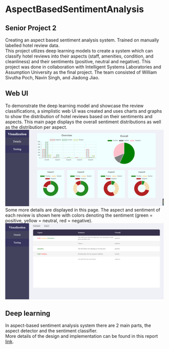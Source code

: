 # AspectBasedSentimentAnalysis
## Senior Project 2 <br>
Creating an aspect based sentiment analysis system. Trained on manually labelled hotel review data. 
<br>
This project utlizes deep learning models to create a system which can classify hotel reviews into their aspects (staff, amenities, condition, and cleanliness) and their sentiments (positive, neutral and negative). This project was done in collaboration with Intelligent Systems Laboratories and Assumption University as the final project. The team consisted of William Sivutha Poch, Navin Singh, and Jiadong Jiao.
<br>
## Web UI <br>
To demonstrate the deep learning model and showcase the review classifications, a simplistic web UI was created and uses charts and graphs to show the distribution of hotel reviews based on their sentiments and aspects. This main page displays the overall sentiment distributions as well as the distribution per aspect. 
![website](https://github.com/WilliamPoch/AspectBasedSentimentAnalysis/blob/master/main.png)
<br>
Some more details are displayed in this page. The aspect and sentiment of each review is shown here with colors denoting the sentiment (green = positive, yellow = neutral, red = negative).
![website](https://github.com/WilliamPoch/AspectBasedSentimentAnalysis/blob/master/details.png)

## Deep learning <br>
In aspect-based sentiment analysis system there are 2 main parts, the aspect detector and the sentiment classifier. 
<br>
More details of the design and implementation can be found in this report [link](https://github.com/WilliamPoch/AspectBasedSentimentAnalysis/blob/master/Aspect-Based%20Sentiment%20Analysis%20on%20Hotel%20Reviews.pdf). 
